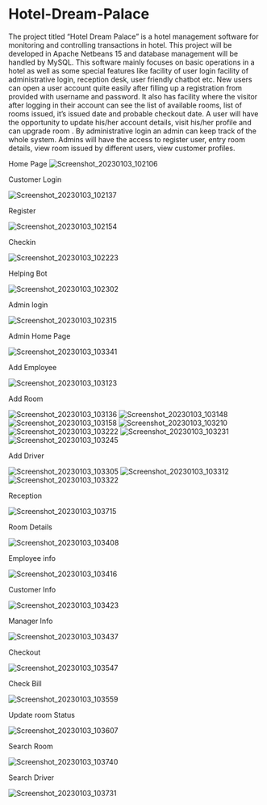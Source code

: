 # Hotel-Dream-Palace
   The project titled “Hotel Dream Palace” is a hotel management software for monitoring  and controlling transactions in hotel. This project will be developed in Apache Netbeans 15 and  database management will be handled by MySQL. This software mainly focuses on basic  operations in a hotel as well as some special features like facility of user login facility  of administrative login, reception desk, user friendly chatbot etc. New users can open a user account quite easily after filling up a  registration from provided with username and password. It also has facility where the visitor after logging in their account can see the list of available rooms, list of rooms issued, it’s issued  date and probable checkout date. A user will have the opportunity to update his/her account details,  visit his/her profile and can upgrade room . By administrative login an admin can keep track of the whole system.  Admins will have the access to register user, entry room details, view room  issued by different users, view customer profiles. 


Home Page
![Screenshot_20230103_102106](https://user-images.githubusercontent.com/112980857/210300830-2b7eb1d5-2668-479f-bba6-fc2c41bc18ee.png)

Customer Login

![Screenshot_20230103_102137](https://user-images.githubusercontent.com/112980857/210300932-ecefdbfa-8cb9-485b-b4af-28b9e0399c23.png)


Register

![Screenshot_20230103_102154](https://user-images.githubusercontent.com/112980857/210300948-250c3b52-6a47-448e-8e20-f8719f223356.png)

Checkin

![Screenshot_20230103_102223](https://user-images.githubusercontent.com/112980857/210300967-dc4fc79d-0ea3-4be0-9d36-2f4513f98a85.png)

Helping Bot

![Screenshot_20230103_102302](https://user-images.githubusercontent.com/112980857/210300983-e700152d-40e1-4470-a3b1-ebdc5efd2a4f.png)

Admin login

![Screenshot_20230103_102315](https://user-images.githubusercontent.com/112980857/210301008-f028071f-3dd6-4f97-bcfc-ca6a054cef78.png)

Admin Home Page

![Screenshot_20230103_103341](https://user-images.githubusercontent.com/112980857/210301041-da2aa669-c876-4c17-aa66-c0d5e0ee6382.png)

Add Employee

![Screenshot_20230103_103123](https://user-images.githubusercontent.com/112980857/210301061-8c44da4b-00b6-4c96-9eb0-70675f5fbde0.png)

Add Room

![Screenshot_20230103_103136](https://user-images.githubusercontent.com/112980857/210301080-e29891e4-541a-43e1-8432-c0c1a7c07ae5.png)
![Screenshot_20230103_103148](https://user-images.githubusercontent.com/112980857/210301109-843eb292-3ff0-4fc4-8264-1d5c099a8293.png)
![Screenshot_20230103_103158](https://user-images.githubusercontent.com/112980857/210301111-5100b43b-1f02-489e-be4b-34aa15c819b0.png)
![Screenshot_20230103_103210](https://user-images.githubusercontent.com/112980857/210301115-fa1b015c-15b8-4663-9c60-c05cc858dcee.png)
![Screenshot_20230103_103222](https://user-images.githubusercontent.com/112980857/210301119-9745b8fa-f1fc-4359-ad1e-887f1129413d.png)
![Screenshot_20230103_103231](https://user-images.githubusercontent.com/112980857/210301133-11bda9bb-f38e-4574-81d5-0184545ff64b.png)
![Screenshot_20230103_103245](https://user-images.githubusercontent.com/112980857/210301152-f158b14c-2a21-4451-9ba9-deed7006e0b0.png)

Add Driver

![Screenshot_20230103_103305](https://user-images.githubusercontent.com/112980857/210301171-13c91c86-d106-4ccd-a211-f5ce88033830.png)
![Screenshot_20230103_103312](https://user-images.githubusercontent.com/112980857/210301687-fa617dd0-3b47-4229-b764-2a641f56b33a.png)
![Screenshot_20230103_103322](https://user-images.githubusercontent.com/112980857/210301691-c54f7fa4-5252-40c8-a24b-6b11ccf30dc9.png)


Reception

![Screenshot_20230103_103715](https://user-images.githubusercontent.com/112980857/210301238-6bfce692-1407-409e-bf20-cffda65e4ddc.png)

Room Details

![Screenshot_20230103_103408](https://user-images.githubusercontent.com/112980857/210301257-e46c98c4-1b8b-467e-9cdd-d3b2de66f52d.png)

Employee info

![Screenshot_20230103_103416](https://user-images.githubusercontent.com/112980857/210301291-b6127d4c-2561-4da5-9ff5-aec9937738ca.png)

Customer Info

![Screenshot_20230103_103423](https://user-images.githubusercontent.com/112980857/210301319-1bb12a17-c93a-4b1b-a5a9-9ca24bdef2f2.png)

Manager Info

![Screenshot_20230103_103437](https://user-images.githubusercontent.com/112980857/210301331-5a2960c9-a884-49d2-9c0d-fc267d7a7deb.png)

Checkout

![Screenshot_20230103_103547](https://user-images.githubusercontent.com/112980857/210301352-0b45fd7e-c7ee-4f65-924d-d860c70f0277.png)

Check Bill

![Screenshot_20230103_103559](https://user-images.githubusercontent.com/112980857/210301368-e37bcf4b-ec45-4cf0-80d5-74728cfcd45d.png)

Update room Status

![Screenshot_20230103_103607](https://user-images.githubusercontent.com/112980857/210301377-ba12f77b-2d26-4704-8172-84ecc8225971.png)

Search Room

![Screenshot_20230103_103740](https://user-images.githubusercontent.com/112980857/210301418-bd7b1b08-6a14-466b-94dc-bf72022decc3.png)

Search Driver

![Screenshot_20230103_103731](https://user-images.githubusercontent.com/112980857/210301420-e0aa320c-c545-41c3-a745-62515a9bc7bf.png)




